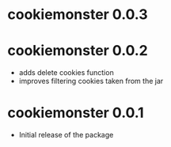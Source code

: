 # cookiemonster 0.0.3

# cookiemonster 0.0.2

* adds delete cookies function
* improves filtering cookies taken from the jar

# cookiemonster 0.0.1

* Initial release of the package
